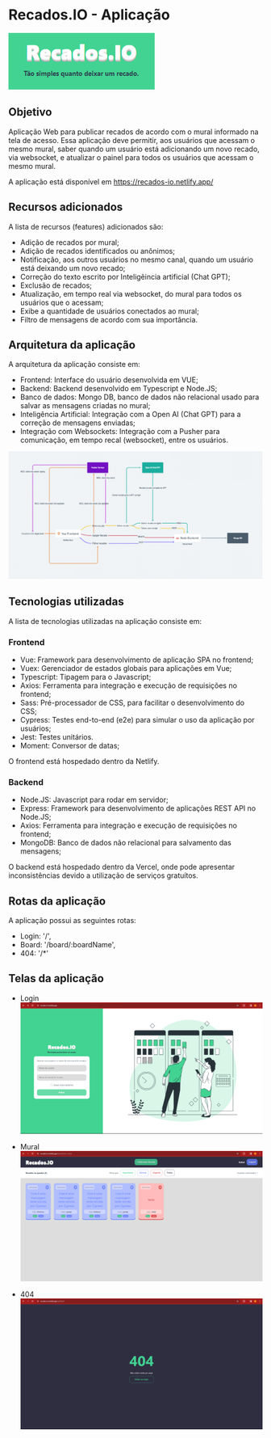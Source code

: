 # Recados.IO - Aplicação

![logo](./logo.png)

## Objetivo

Aplicação Web para publicar recados de acordo com o mural informado na tela de acesso. Essa aplicação deve permitir, aos usuários que acessam o mesmo mural, saber quando um usuário está adicionando um novo recado, via websocket, e atualizar o painel para todos os usuários que acessam o mesmo mural.

A aplicação está disponível em https://recados-io.netlify.app/

## Recursos adicionados

A lista de recursos (features) adicionados são:

- Adição de recados por mural;
- Adição de recados identificados ou anônimos;
- Notificação, aos outros usuários no mesmo canal, quando um usuário está deixando um novo recado;
- Correção do texto escrito por Inteligêincia artificial (Chat GPT);
- Exclusão de recados;
- Atualização, em tempo real via websocket, do mural para todos os usuários que o acessam;
- Exibe a quantidade de usuários conectados ao mural;
- Filtro de mensagens de acordo com sua importância.

## Arquitetura da aplicação

A arquitetura da aplicação consiste em:

- Frontend: Interface do usuário desenvolvida em VUE;
- Backend: Backend desenvolvido em Typescript e Node.JS;
- Banco de dados: Mongo DB, banco de dados não relacional usado para salvar as mensagens criadas no mural;
- Inteligência Artificial: Integração com a Open AI (Chat GPT) para a correção de mensagens enviadas;
- Integração com Websockets: Integração com a Pusher para comunicação, em tempo recal (websocket), entre os usuários.

![Arquitetura do projeto](./architecture.png)

## Tecnologias utilizadas

A lista de tecnologias utilizadas na aplicação consiste em:

### Frontend

- Vue: Framework para desenvolvimento de aplicação SPA no frontend;
- Vuex: Gerenciador de estados globais para aplicações em Vue;
- Typescript: Tipagem para o Javascript;
- Axios: Ferramenta para integração e execução de requisições no frontend;
- Sass: Pré-processador de CSS, para facilitar o desenvolvimento do CSS;
- Cypress: Testes end-to-end (e2e) para simular o uso da aplicação por usuários;
- Jest: Testes unitários.
- Moment: Conversor de datas;

O frontend está hospedado dentro da Netlify.

### Backend

- Node.JS: Javascript para rodar em servidor;
- Express: Framework para desenvolvimento de aplicações REST API no Node.JS;
- Axios: Ferramenta para integração e execução de requisições no frontend;
- MongoDB: Banco de dados não relacional para salvamento das mensagens;

O backend está hospedado dentro da Vercel, onde pode apresentar inconsistências devido a utilização de serviços gratuítos.

## Rotas da aplicação

A aplicação possui as seguintes rotas:

- Login: '/',
- Board: '/board/:boardName',
- 404: '/*'

## Telas da aplicação

- Login
![Tela de login](./login.png)

- Mural
![Tela de mural](./board.png)

- 404
![Tela de 404](./404.png)


